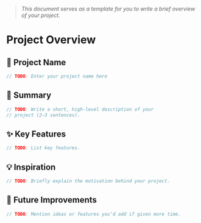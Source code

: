 > *This document serves as a template for you to write a brief overview of your project.*

# Project Overview

## 🎯 Project Name
``` c
// TODO: Enter your project name here
```

## 🚀 Summary
``` c
// TODO: Write a short, high-level description of your 
// project (2–3 sentences).
```

## ✨ Key Features
``` c
// TODO: List key features.
```

## 💡 Inspiration
``` c
// TODO: Briefly explain the motivation behind your project.
```

## 📌 Future Improvements
``` c
// TODO: Mention ideas or features you’d add if given more time.
```
